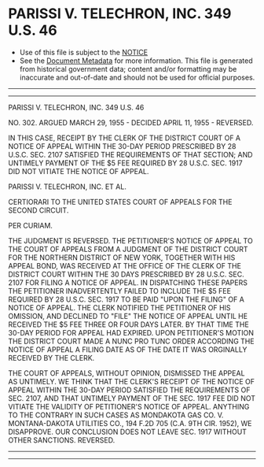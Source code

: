---
---

# PARISSI V. TELECHRON, INC. 349 U.S. 46

* Use of this file is subject to the [NOTICE](https://github.com/publicdocs/notice/blob/master/NOTICE)
* See the [Document Metadata](../../../) for more information.
  This file is generated from historical government data; content and/or formatting may be inaccurate and out-of-date and should not be used for official purposes.

----------
----------

PARISSI V. TELECHRON, INC. 349 U.S. 46

NO. 302.  ARGUED MARCH 29, 1955 - DECIDED APRIL 11, 1955 - REVERSED.

IN THIS CASE, RECEIPT BY THE CLERK OF THE DISTRICT COURT OF A NOTICE OF APPEAL WITHIN THE 30-DAY PERIOD PRESCRIBED BY 28 U.S.C. SEC. 2107 SATISFIED THE REQUIREMENTS OF THAT SECTION; AND UNTIMELY PAYMENT OF THE $5 FEE REQUIRED BY 28 U.S.C. SEC. 1917 DID NOT VITIATE THE NOTICE OF APPEAL.

PARISSI V. TELECHRON, INC. ET AL.

CERTIORARI TO THE UNITED STATES COURT OF APPEALS FOR THE SECOND CIRCUIT.

PER CURIAM.

THE JUDGMENT IS REVERSED.  THE PETITIONER'S NOTICE OF APPEAL TO THE COURT OF APPEALS FROM A JUDGMENT OF THE DISTRICT COURT FOR THE NORTHERN DISTRICT OF NEW YORK, TOGETHER WITH HIS APPEAL BOND, WAS RECEIVED AT THE OFFICE OF THE CLERK OF THE DISTRICT COURT WITHIN THE 30 DAYS PRESCRIBED BY 28 U.S.C. SEC. 2107 FOR FILING A NOTICE OF APPEAL.  IN DISPATCHING THESE PAPERS THE PETITIONER INADVERTENTLY FAILED TO INCLUDE THE $5 FEE REQUIRED BY 28 U.S.C.  SEC. 1917 TO BE PAID "UPON THE FILING" OF A NOTICE OF APPEAL.  THE CLERK NOTIFIED THE PETITIONER OF HIS OMISSION, AND DECLINED TO "FILE" THE NOTICE OF APPEAL UNTIL HE RECEIVED THE $5 FEE THREE OR FOUR DAYS LATER.  BY THAT TIME THE 30-DAY PERIOD FOR APPEAL HAD EXPIRED.  UPON PETITIONER'S MOTION THE DISTRICT COURT MADE A NUNC PRO TUNC ORDER ACCORDING THE NOTICE OF APPEAL A FILING DATE AS OF THE DATE IT WAS ORGINALLY RECEIVED BY THE CLERK.

THE COURT OF APPEALS, WITHOUT OPINION, DISMISSED THE APPEAL AS UNTIMELY.  WE THINK THAT THE CLERK'S RECEIPT OF THE NOTICE OF APPEAL WITHIN THE 30-DAY PERIOD SATISFIED THE REQUIREMENTS OF SEC. 2107, AND THAT UNTIMELY PAYMENT OF THE SEC. 1917 FEE DID NOT VITIATE THE VALIDITY OF PETITIONER'S NOTICE OF APPEAL.  ANYTHING TO THE CONTRARY IN SUCH CASES AS MONDAKOTA GAS CO. V. MONTANA-DAKOTA UTILITIES CO., 194 F.2D 705 (C.A. 9TH CIR. 1952), WE DISAPPROVE.  OUR CONCLUSION DOES NOT LEAVE SEC. 1917 WITHOUT OTHER SANCTIONS.  REVERSED.


----------
----------

